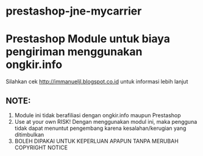 # prestashop-jne-mycarrier
# Prestashop Module untuk biaya pengiriman menggunakan ongkir.info

Silahkan cek http://immanueljl.blogspot.co.id untuk informasi lebih lanjut

## NOTE:
1. Module ini tidak berafiliasi dengan ongkir.info maupun Prestashop
2. Use at your own RISK! Dengan menggunakan modul ini, maka pengguna tidak dapat menuntut pengembang karena kesalahan/kerugian yang ditimbulkan
3. BOLEH DIPAKAI UNTUK KEPERLUAN APAPUN TANPA MERUBAH COPYRIGHT NOTICE


